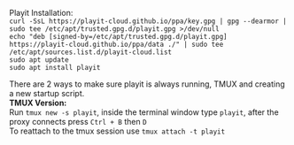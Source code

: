 Playit Installation:  
`curl -SsL https://playit-cloud.github.io/ppa/key.gpg | gpg --dearmor | sudo tee /etc/apt/trusted.gpg.d/playit.gpg >/dev/null`  
`echo "deb [signed-by=/etc/apt/trusted.gpg.d/playit.gpg] https://playit-cloud.github.io/ppa/data ./" | sudo tee /etc/apt/sources.list.d/playit-cloud.list`  
`sudo apt update`  
`sudo apt install playit`  

There are 2 ways to make sure playit is always running, TMUX and creating a new startup script.  
**TMUX Version:**  
Run `tmux new -s playit`, inside the terminal window type `playit`, after the proxy connects press `Ctrl + B` then `D`  
To reattach to the tmux session use `tmux attach -t playit`  
